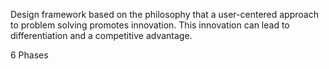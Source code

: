 Design framework based on the philosophy that a user-centered approach to problem solving promotes innovation. This innovation can lead to differentiation and a competitive advantage.

6 Phases